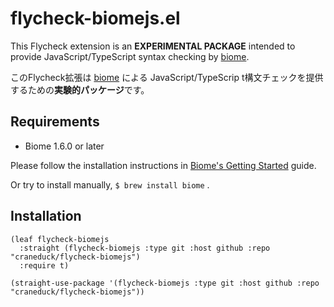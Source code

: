 
# flycheck-biomejs.el

This Flycheck extension is an **EXPERIMENTAL PACKAGE** intended to provide JavaScript/TypeScript syntax checking by [biome](https://biomejs.dev/).

このFlycheck拡張は [biome](https://biomejs.dev/) による JavaScript/TypeScrip t構文チェックを提供するための**実験的パッケージ**です。

## Requirements

* Biome 1.6.0 or later

Please follow the installation instructions in [Biome's Getting Started](https://biomejs.dev/guides/getting-started/) guide.

Or try to install manually, `$ brew install biome` .

## Installation

``` emacs-lisp
(leaf flycheck-biomejs
  :straight (flycheck-biomejs :type git :host github :repo "craneduck/flycheck-biomejs")
  :require t)
```

``` emacs-lisp
(straight-use-package '(flycheck-biomejs :type git :host github :repo "craneduck/flycheck-biomejs"))
```
